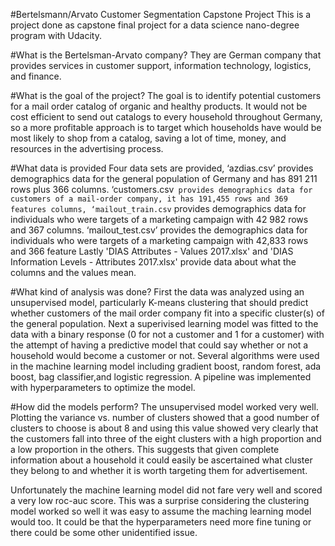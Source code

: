#Bertelsmann/Arvato Customer Segmentation Capstone Project
This is a project done as capstone final project for a data science nano-degree program with Udacity. 

#What is the Bertelsman-Arvato company? 
They are German company that provides services in customer support, information technology, logistics, and finance. 

#What is the goal of the project? 
The goal is to identify potential customers for a mail order catalog of organic and healthy products. It would not be cost efficient to send out 
catalogs to every household throughout Germany, so a more profitable approach is to target which households have would be most likely to shop from a 
catalog, saving a lot of time, money, and resources in the advertising process.

#What data is provided
Four data sets are provided, ‘azdias.csv’ provides demographics data for the general population of Germany and has 891 211 rows plus 366 columns. 
‘customers.csv` provides demographics data for customers of a mail-order company, it has 191,455 rows and 369 features columns, ‘mailout_train.csv` 
provides demographics data for individuals who were targets of a marketing campaign with 42 982 rows and 367 columns. 
‘mailout_test.csv’ provides the demographics data for individuals who were targets of a marketing campaign with 42,833 rows and 366 feature 
Lastly 'DIAS Attributes - Values 2017.xlsx' and 'DIAS Information Levels - Attributes 2017.xlsx' provide data about what the columns and the values mean.

#What kind of analysis was done?
First the data was analyzed using an unsupervised model, particularly K-means clustering that should predict whether customers of the mail order company 
fit into a specific cluster(s) of the general population. Next a superivised learning model was fitted to the data with a binary response (0 for not a 
customer and 1 for a customer) with the attempt of having a predictive model that could say whether or not a household would become a customer or not. 
Several algorithms were used in the machine learning model including gradient boost, random forest, ada boost, bag classifier,and logistic regression.
A pipeline was implemented with hyperparameters to optimize the model. 

#How did the models perform?
The unsupervised model worked very well. Plotting the variance vs. number of clusters showed that a good number of clusters to choose is about 8 and using
this value showed very clearly that the customers fall into three of the eight clusters with a high proportion and a low proportion in the others. This
suggests that given complete information about a household it could easily be ascertained what cluster they belong to and whether it is worth targeting them
for advertisement. 

Unfortunately the machine learning model did not fare very well and scored a very low roc-auc score. This was a surprise considering the clustering model 
worked so well it was easy to assume the maching learning model would too. It could be that the hyperparameters need more fine tuning or there could be 
some other unidentified issue. 

